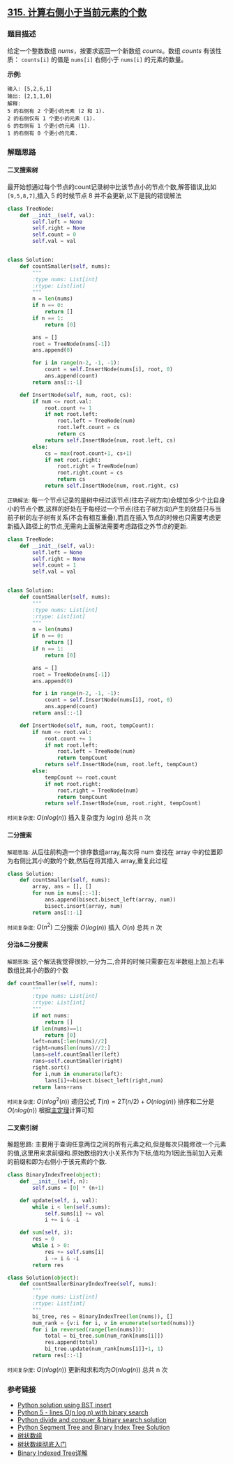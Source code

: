 ## [315. 计算右侧小于当前元素的个数](https://leetcode-cn.com/problems/count-of-smaller-numbers-after-self/description/)

### 题目描述

给定一个整数数组 _nums_，按要求返回一个新数组 _counts_。数组 _counts_ 有该性质： `counts[i]` 的值是  `nums[i]` 右侧小于 `nums[i]` 的元素的数量。

**示例**:
```
输入: [5,2,6,1]
输出: [2,1,1,0] 
解释:
5 的右侧有 2 个更小的元素 (2 和 1).
2 的右侧仅有 1 个更小的元素 (1).
6 的右侧有 1 个更小的元素 (1).
1 的右侧有 0 个更小的元素.
```

### 解题思路

#### 二叉搜索树

最开始想通过每个节点的count记录树中比该节点小的节点个数,解答错误,比如`[9,5,8,7]`,插入 5 的时候节点 8 并不会更新,以下是我的错误解法

```python
class TreeNode:
    def __init__(self, val):
        self.left = None
        self.right = None
        self.count = 0
        self.val = val


class Solution:
    def countSmaller(self, nums):
        """
        :type nums: List[int]
        :rtype: List[int]
        """
        n = len(nums)
        if n == 0:
            return []
        if n == 1:
            return [0]

        ans = []
        root = TreeNode(nums[-1])
        ans.append(0)

        for i in range(n-2, -1, -1):
            count = self.InsertNode(nums[i], root, 0)
            ans.append(count)
        return ans[::-1]

    def InsertNode(self, num, root, cs):
        if num <= root.val:
            root.count += 1
            if not root.left:
                root.left = TreeNode(num)
                root.left.count = cs
                return cs
            return self.InsertNode(num, root.left, cs)
        else:
            cs = max(root.count+1, cs+1)
            if not root.right:
                root.right = TreeNode(num)
                root.right.count = cs
                return cs
            return self.InsertNode(num, root.right, cs)
```

`正确解法`: 每一个节点记录的是树中经过该节点(往右子树方向)会增加多少个比自身小的节点个数,这样的好处在于每经过一个节点(往右子树方向)产生的效益只与当前子树的左子树有关系(不会有相互重叠),而且在插入节点的时候也只需要考虑更新插入路径上的节点,无需向上面解法需要考虑路径之外节点的更新.

```python
class TreeNode:
    def __init__(self, val):
        self.left = None
        self.right = None
        self.count = 1
        self.val = val


class Solution:
    def countSmaller(self, nums):
        """
        :type nums: List[int]
        :rtype: List[int]
        """
        n = len(nums)
        if n == 0:
            return []
        if n == 1:
            return [0]

        ans = []
        root = TreeNode(nums[-1])
        ans.append(0)

        for i in range(n-2, -1, -1):
            count = self.InsertNode(nums[i], root, 0)
            ans.append(count)
        return ans[::-1]

    def InsertNode(self, num, root, tempCount):
        if num <= root.val:
            root.count += 1
            if not root.left:
                root.left = TreeNode(num)
                return tempCount
            return self.InsertNode(num, root.left, tempCount)
        else:
            tempCount += root.count
            if not root.right:
                root.right = TreeNode(num)
                return tempCount
            return self.InsertNode(num, root.right, tempCount)
```

`时间复杂度`: $O(nlog(n))$ 插入复杂度为 $log(n)$ 总共 n 次

#### 二分搜索

`解题思路`: 从后往前构造一个排序数组array,每次将 num 查找在 array 中的位置即为右侧比其小的数的个数,然后在将其插入 array,重复此过程

```python
class Solution:
    def countSmaller(self, nums):
        array, ans = [], []
        for num in nums[::-1]:
            ans.append(bisect.bisect_left(array, num))
            bisect.insort(array, num)
        return ans[::-1]
```

`时间复杂度`: $O(n^{2})$ 二分搜索 $O(log(n))$ 插入 $O(n)$ 总共 n 次

#### 分治&二分搜索

`解题思路`: 这个解法我觉得很妙,一分为二,合并的时候只需要在左半数组上加上右半数组比其小的数的个数

```python
def countSmaller(self, nums):
        """
        :type nums: List[int]
        :rtype: List[int]
        """
        if not nums:
            return []
        if len(nums)==1:
            return [0]
        left=nums[:len(nums)//2]
        right=nums[len(nums)//2:]
        lans=self.countSmaller(left)
        rans=self.countSmaller(right)
        right.sort()
        for i,num in enumerate(left):
            lans[i]+=bisect.bisect_left(right,num)
        return lans+rans
```
`时间复杂度`: $O(nlog^{2}(n))$ 递归公式 $T(n)=2T(n/2)+O(nlog(n))$ 排序和二分是$O(nlog(n))$ 根据[主定理](https://blog.csdn.net/shoulinjun/article/details/17532153)计算可知

#### 二叉索引树

解题思路: 主要用于查询任意两位之间的所有元素之和,但是每次只能修改一个元素的值,这里用来求前缀和.原始数组的大小关系作为下标,值均为1因此当前加入元素的前缀和即为右侧小于该元素的个数.

```python
class BinaryIndexTree(object):
    def __init__(self, n):
        self.sums = [0] * (n+1)

    def update(self, i, val):
        while i < len(self.sums):
            self.sums[i] += val
            i += i & -i

    def sum(self, i):
        res = 0
        while i > 0:
            res += self.sums[i]
            i -= i & -i
        return res

class Solution(object):
    def countSmallerBinaryIndexTree(self, nums):
        """
        :type nums: List[int]
        :rtype: List[int]
        """
        bi_tree, res = BinaryIndexTree(len(nums)), []
        num_rank = {v:i for i, v in enumerate(sorted(nums))}
        for i in reversed(range(len(nums))):
            total = bi_tree.sum(num_rank[nums[i]])
            res.append(total)
            bi_tree.update(num_rank[nums[i]]+1, 1)
        return res[::-1]
```

`时间复杂度`: $O(nlog(n))$ 更新和求和均为$O(nlog(n))$ 总共 n 次

### 参考链接

* [Python solution using BST insert](https://leetcode.com/problems/count-of-smaller-numbers-after-self/discuss/202556/Python-solution-using-BST-insert) 
* [Python 5 - lines O(n log n) with binary search](https://leetcode.com/problems/count-of-smaller-numbers-after-self/discuss/180564/Python-5-lines-O(n-log-n)-with-binary-search) 
* [Python divide and conquer & binary search solution](https://leetcode.com/problems/count-of-smaller-numbers-after-self/discuss/149209/Short-and-clean-Python-divide-and-conquer-and-binary-search-solution) 
* [Python Segment Tree and Binary Index Tree Solution](https://leetcode.com/problems/count-of-smaller-numbers-after-self/discuss/126345/Python-Segment-Tree-and-Binary-Index-Tree-Solution) 
* [树状数组](https://www.wikiwand.com/zh-hans/%E6%A0%91%E7%8A%B6%E6%95%B0%E7%BB%84) 
* [树状数组彻底入门](https://blog.csdn.net/Small_Orange_glory/article/details/81290634) 
* [Binary Indexed Tree详解](https://blog.csdn.net/L664675249/article/details/50157669) 